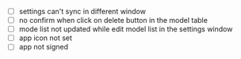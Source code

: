 - [ ] settings can't sync in different window
- [ ] no confirm when click on delete button in the model table
- [ ] mode list not updated while edit model list in the settings window
- [ ] app icon not set
- [ ] app not signed
